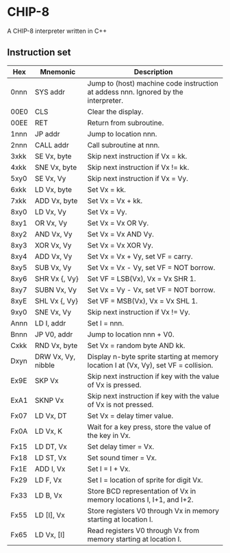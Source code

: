 # CHIP-8

A CHIP-8 interpreter written in C++

## Instruction set

Hex | Mnemonic | Description
----|----------|------------
0nnn | SYS addr | Jump to (host) machine code instruction at addess nnn. Ignored by the interpreter.
00E0 | CLS | Clear the display.
00EE | RET | Return from subroutine.
1nnn | JP addr | Jump to location nnn.
2nnn | CALL addr | Call subroutine at nnn.
3xkk | SE Vx, byte | Skip next instruction if Vx = kk.
4xkk | SNE Vx, byte | Skip next instruction if Vx != kk.
5xy0 | SE Vx, Vy | Skip next instruction if Vx = Vy.
6xkk | LD Vx, byte | Set Vx = kk.
7xkk | ADD Vx, byte | Set Vx = Vx + kk.
8xy0 | LD Vx, Vy | Set Vx = Vy.
8xy1 | OR Vx, Vy | Set Vx = Vx OR Vy.
8xy2 | AND Vx, Vy | Set Vx = Vx AND Vy.
8xy3 | XOR Vx, Vy | Set Vx = Vx XOR Vy.
8xy4 | ADD Vx, Vy | Set Vx = Vx + Vy, set VF = carry.
8xy5 | SUB Vx, Vy | Set Vx = Vx - Vy, set VF = NOT borrow.
8xy6 | SHR Vx {, Vy} | Set VF = LSB(Vx), Vx = Vx SHR 1.
8xy7 | SUBN Vx, Vy | Set Vx = Vy - Vx, set VF = NOT borrow.
8xyE | SHL Vx {, Vy} | Set VF = MSB(Vx), Vx = Vx SHL 1.
9xy0 | SNE Vx, Vy | Skip next instruction if Vx != Vy.
Annn | LD I, addr | Set I = nnn.
Bnnn | JP V0, addr | Jump to location nnn + V0.
Cxkk | RND Vx, byte | Set Vx = random byte AND kk.
Dxyn | DRW Vx, Vy, nibble | Display n-byte sprite starting at memory location I at (Vx, Vy), set VF = collision.
Ex9E | SKP Vx | Skip next instruction if key with the value of Vx is pressed.
ExA1 | SKNP Vx | Skip next instruction if key with the value of Vx is not pressed.
Fx07 | LD Vx, DT | Set Vx = delay timer value.
Fx0A | LD Vx, K | Wait for a key press, store the value of the key in Vx.
Fx15 | LD DT, Vx | Set delay timer = Vx.
Fx18 | LD ST, Vx | Set sound timer = Vx.
Fx1E | ADD I, Vx | Set I = I + Vx.
Fx29 | LD F, Vx | Set I = location of sprite for digit Vx.
Fx33 | LD B, Vx | Store BCD representation of Vx in memory locations I, I+1, and I+2.
Fx55 | LD [I], Vx | Store registers V0 through Vx in memory starting at location I.
Fx65 | LD Vx, [I] | Read registers V0 through Vx from memory starting at location I.